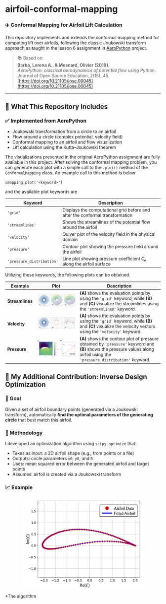 # airfoil-conformal-mapping

### ✈️ Conformal Mapping for Airfoil Lift Calculation

This repository implements and extends the conformal mapping method for computing lift over airfoils, following the classic Joukowski transform approach as taught in the lesson 6 assignment in [AeroPython](https://github.com/barbagroup/AeroPython) project.

> 📚 Based on:  
> **Barba, Lorena A., & Mesnard, Olivier (2019)**.  
> *AeroPython: classical aerodynamics of potential flow using Python.*  
> Journal of Open Source Education, 2(15), 45.  
> [https://doi.org/10.21105/jose.00045](https://doi.org/10.21105/jose.00045)

---

## 🔧 What This Repository Includes

### ✅ Implemented from AeroPython
- Joukowski transformation from a circle to an airfoil
- Flow around a circle (complex potential, velocity field)
- Conformal mapping to an airfoil and flow visualization
- Lift calculation using the Kutta–Joukowski theorem

The visualizations presented in the original AeroPython assignment are fully available in this project. After solving the conformal mapping problem, you can generate each plot with a simple call to the `.plot()` method of the `ConformalMapping` class. An example call to this method is below
```
cmapping.plot('<keyword>')
```
and the available plot keywords are 

| Keyword                | Description                                                                 |
|------------------------|-----------------------------------------------------------------------------|
| `'grid'`               | Displays the computational grid before and after the conformal transformation |
| `'streamlines'`        | Shows the streamlines of the potential flow around the airfoil               |
| `'velocity'`           | Quiver plot of the velocity field in the physical domain                     |
| `'pressure'`           | Contour plot showing the pressure field around the airfoil                   |
| `'pressure_distribution'` | Line plot showing pressure coefficient *Cₚ* along the airfoil surface        |

Utilizing these keywords, the following plots can be obtained. 


| Example         | Plot                                                                                     | Description                                                                 |
|----------------|------------------------------------------------------------------------------------------|-----------------------------------------------------------------------------|
| **Streamlines** | <div align="center"><img src="Plots/Figure_Potential.png" width="100%"></div>           | **(A)** shows the evaluation points by using the `'grid'` keyword, while **(B)** and **(C)** visualize the streamlines using the `'streamlines'` keyword. |
| **Velocity**    | <div align="center"><img src="Plots/Figure_Velocity.png" width="100%"></div>            |**(A)** shows the evaluation points by using the `'grid'` keyword, while **(B)** and **(C)** visualize the velocity vectors using the `'velocity'` keyword. |
| **Pressure**    | <div align="center"><img src="Plots/PressurePlot2.png" width="100%"></div>              | **(A)** shows the contour plot of pressure obtained by `'pressure'` keyword and **(B)** shows the pressure values along airfoil using the `'pressure_distribution'` keyword. |


## 🌟 My Additional Contribution: Inverse Design Optimization

### 🎯 Goal

Given a set of airfoil boundary points (generated via a Joukowski transform), automatically **find the optimal parameters of the generating circle** that best match this airfoil.

### 🧠 Methodology

I developed an optimization algorithm using `scipy.optimize` that:

- Takes as input: a 2D airfoil shape (e.g., from points or a file)
- Outputs: circle parameters `x0`, `y0`, and `R`
- Uses: mean squared error between the generated airfoil and target points
- Assumes: airfoil is created via a Joukowski transform

### 📈 Example

<p align="center">
  <img src="Plots/Figure_Fitting.png" alt="Optimized vs target airfoil" width="400"/>
</p>

*The algorithm
